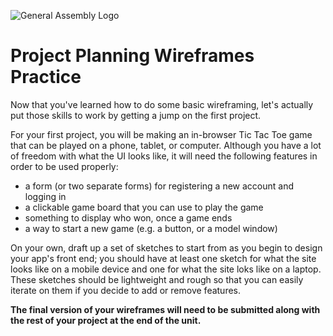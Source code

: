 ![General Assembly Logo](http://i.imgur.com/ke8USTq.png)

# Project Planning Wireframes Practice

Now that you've learned how to do some basic wireframing, let's actually put those skills to work by getting a jump on the first project.

For your first project, you will be making an in-browser Tic Tac Toe game that can be played on a phone, tablet, or computer.  Although you have a lot of freedom with what the UI looks like, it will need the following features in order to be used properly:

-   a form (or two separate forms) for registering a new account and logging in
-   a clickable game board that you can use to play the game
-   something to display who won, once a game ends
-   a way to start a new game (e.g. a button, or a model window)

On your own, draft up a set of sketches to start from as you begin to design your app's front end; you should have at least one sketch for what the site looks like on a mobile device and one for what the site loks like on a laptop. These sketches should be lightweight and rough so that you can easily iterate on them if you decide to add or remove features.

**The final version of your wireframes will need to be submitted along with the rest of your project at the end of the unit.**
